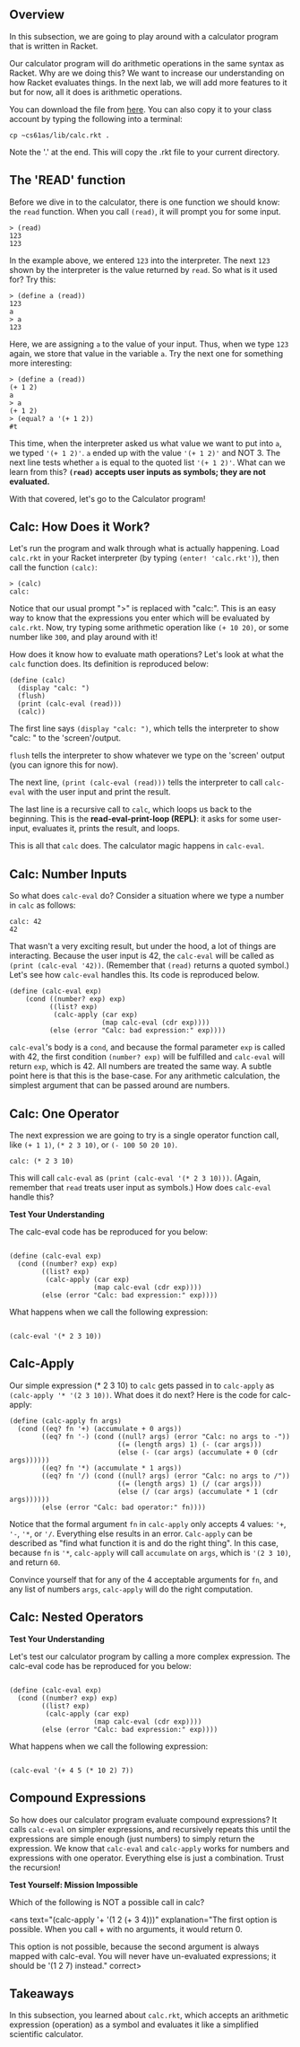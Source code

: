 ## Overview

In this subsection, we are going to play around with a calculator program that
is written in Racket.

Our calculator program will do arithmetic operations in the same syntax as
Racket. Why are we doing this? We want to increase our understanding on how
Racket evaluates things. In the next lab, we will add more features to it but
for now, all it does is arithmetic operations.

You can download the file from
[here](http://inst.eecs.berkeley.edu/~cs61as/library/calc.rkt). You can also
copy it to your class account by typing the following into a terminal:

`cp ~cs61as/lib/calc.rkt .`

Note the '.' at the end. This will copy the .rkt file to your current
directory.

## The 'READ' function

Before we dive in to the calculator, there is one function we should know: the
`read` function. When you call `(read)`, it will prompt you for some input.

    
    
    > (read)
    123
    123
    

In the example above, we entered `123` into the interpreter. The next `123` shown by the interpreter is the value returned by `read`. So what is it used for? Try this:

    
    
    > (define a (read))
    123
    a
    > a
    123
    

Here, we are assigning `a` to the value of your input. Thus, when we type
`123` again, we store that value in the variable `a`. Try the next one for
something more interesting:

    
    
    > (define a (read))
    (+ 1 2)
    a
    > a
    (+ 1 2)
    > (equal? a '(+ 1 2))
    #t
    

This time, when the interpreter asked us what value we want to put into `a`, we
typed `'(+ 1 2)'`. `a` ended up with the value `'(+ 1 2)'` and NOT 3. The next
line tests whether `a` is equal to the quoted list `'(+ 1 2)'`. What can we
learn from this? **`(read)` accepts user inputs as symbols; they are not
evaluated.**

With that covered, let's go to the Calculator program!

## Calc: How Does it Work?

Let's run the program and walk through what is actually happening. Load
`calc.rkt` in your Racket interpreter (by typing `(enter! 'calc.rkt')`), then call the function `(calc)`:

    
    
    > (calc)
    calc:
    

Notice that our usual prompt ">" is replaced with "calc:". This is an easy way
to know that the expressions you enter which will be evaluated by `calc.rkt`.
Now, try typing some arithmetic operation like `(+ 10 20)`, or some number like `300`, and play around with it!

How does it know how to evaluate math operations? Let's look at what the
`calc` function does. Its definition is reproduced below:

    
    
    (define (calc)
      (display "calc: ")
      (flush)
      (print (calc-eval (read)))
      (calc))
    

The first line says `(display "calc: ")`, which tells the interpreter to show
"calc: " to the 'screen'/output. 

`flush` tells the interpreter to show whatever we type on the 'screen' output (you can ignore this for now). 

The next line, `(print (calc-eval (read)))` tells the interpreter to call `calc-
eval` with the user input and print the result. 

The last line is a recursive call to `calc`, which loops us back to the beginning. This is the **read-eval-print-loop (REPL)**: it asks for some user-input, evaluates it, prints the result, and loops. 

This is all that `calc` does. The calculator magic happens in `calc-eval`.

## Calc: Number Inputs

So what does `calc-eval` do? Consider a situation where we type a number in
`calc` as follows:

    
    calc: 42
    42

That wasn't a very exciting result, but under the hood, a lot of things are
interacting. Because the user input is 42, the `calc-eval` will be called as
`(print (calc-eval '42))`. (Remember that `(read)` returns a quoted symbol.)
Let's see how `calc-eval` handles this. Its code is reproduced below.

    
    (define (calc-eval exp)
        (cond ((number? exp) exp)
              ((list? exp) 
               (calc-apply (car exp)
                           (map calc-eval (cdr exp))))
              (else (error "Calc: bad expression:" exp))))
    

`calc-eval`'s body is a `cond`, and because the formal parameter `exp` is
called with 42, the first condition `(number? exp)` will be fulfilled and
`calc-eval` will return `exp`, which is 42. All numbers are treated the same way. A subtle point here is that this is the base-case. For any arithmetic calculation, the simplest argument that can be passed around are numbers.

## Calc: One Operator

The next expression we are going to try is a single operator function call,
like `(+ 1 1)`, `(* 2 3 10)`, or `(- 100 50 20 10)`.

    
    
    calc: (* 2 3 10)
    

This will call `calc-eval` as `(print (calc-eval '(* 2 3 10)))`. (Again,
remember that `read` treats user input as symbols.) How does `calc-eval`
handle this?

**Test Your Understanding**
    
<div class="mc">
The calc-eval code has be reproduced for you below:
<pre><code>
(define (calc-eval exp)
  (cond ((number? exp) exp)
        ((list? exp)
         (calc-apply (car exp)
                     (map calc-eval (cdr exp))))
        (else (error "Calc: bad expression:" exp))))
</code></pre>

What happens when we call the following expression:

<pre><code>
(calc-eval '(* 2 3 10))
</code></pre>
<ans text="It returns 60 without calling other compound procedures" explanation=""></ans>
<ans text="It returns '(* 2 3 10)" explanation=""></ans>
<ans text="It calls (calc-apply '(* 2 3 10))" explanation=""></ans>
<ans text="It calls (calc-apply '* '(2 3 10))" explanation="exp is '(* 2 3 10). It's definitely not a number, so it doesn't pass the first condition. It passes the second condition because it is a list. Its car is '* and its cdr is '(2 3 10). It will therefore call (calc-apply '* (map calc-eval '(2 3 10)))" correct></ans>
<ans text="It errors" explanation=""></ans>
<!-- and so on -->
</div>   

## Calc-Apply

Our simple expression (* 2 3 10) to `calc` gets passed in to `calc-apply` as
`(calc-apply '* '(2 3 10))`. What does it do next? Here is the code for calc-
apply:

    
    
    (define (calc-apply fn args)
      (cond ((eq? fn '+) (accumulate + 0 args))
            ((eq? fn '-) (cond ((null? args) (error "Calc: no args to -"))
                               ((= (length args) 1) (- (car args)))
                               (else (- (car args) (accumulate + 0 (cdr args))))))
            ((eq? fn '*) (accumulate * 1 args))
            ((eq? fn '/) (cond ((null? args) (error "Calc: no args to /"))
                               ((= (length args) 1) (/ (car args)))
                               (else (/ (car args) (accumulate * 1 (cdr args))))))
            (else (error "Calc: bad operator:" fn))))
    

Notice that the formal argument `fn` in `calc-apply` only accepts 4 values:
`'+`, `'-`, `'*`, or `'/`. Everything else results in an error. `Calc-apply` can be described as "find what function it is and do the right thing". In this case,
because `fn` is `'*`, `calc-apply` will call `accumulate` on `args`, which is `'(2 3 10)`, and return `60`.

Convince yourself that for any of the 4 acceptable arguments for `fn`, and any
list of numbers `args`, `calc-apply` will do the right computation.

## Calc: Nested Operators

**Test Your Understanding**
    
<div class="mc">
Let's test our calculator program by calling a more complex expression. The calc-eval code has be reproduced for you below:
<pre><code>
(define (calc-eval exp)
  (cond ((number? exp) exp)
        ((list? exp)
         (calc-apply (car exp)
                     (map calc-eval (cdr exp))))
        (else (error "Calc: bad expression:" exp))))
</code></pre>

What happens when we call the following expression:

<pre><code>
(calc-eval '(+ 4 5 (* 10 2) 7))
</code></pre>
<ans text="It returns 36 without calling other compound procedures" explanation=""></ans>
<ans text="It returns '(+ 4 5 20 7)" explanation=""></ans>
<ans text="It calls (calc-apply '(+ 4 5 20 7))" explanation=""></ans>
<ans text="It calls (calc-apply '+ '(4 5 (* 10 2) 7))" explanation=""></ans>
<ans text="It calls (calc-apply '+ '(4 5 20 7))" explanation="Again, exp is a list, with car '+ and cdr '(4 5 (* 10 2) 7). We then evaluate (map calc-eval '(4 5 (* 10 2) 7)). We know that calling calc-eval on a number returns that number. What happens when we call (calc-eval (* 10 2))? We recursively evaluate an expression! This time it is a simpler expression with just a single operator. This is where numbers as a base case comes in." correct></ans>
<ans text="It errors" explanation=""></ans>
<!-- and so on -->
</div>    

## Compound Expressions

So how does our calculator program evaluate compound expressions? It calls
`calc-eval` on simpler expressions, and recursively repeats this until the
expressions are simple enough (just numbers) to simply return the expression. We know that `calc-eval` and `calc-apply` works for numbers and expressions with one operator. Everything else is just a combination. Trust the recursion!

**Test Yourself: Mission Impossible**

<div class="mc">
Which of the following is NOT a possible call in calc?

<ans text="(calc-apply '+ '())" explanation=""></ans>
<ans text="(calc-apply '+ '(1 2 (+ 3 4)))" explanation="The first option is possible. When you call + with no arguments, it would return 0.

This option is not possible, because the second argument is always mapped with calc-eval. You will never have un-evaluated expressions; it should be '(1 2 7) instead." correct></ans>
<!-- and so on -->
</div>

## Takeaways

In this subsection, you learned about `calc.rkt`, which accepts an arithmetic expression (operation) as a symbol and evaluates it like a simplified scientific calculator.

